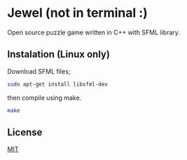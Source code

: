 # Jewel (not in terminal :)

Open source puzzle game written in C++ with SFML library.

## Instalation (Linux only)

Download SFML files;

```bash
sudo apt-get install libsfml-dev
```

then compile using make.

```bash
make
```

## License
[MIT](https://github.com/ViktusYT/JewelTerminal/blob/main/LICENSE)

